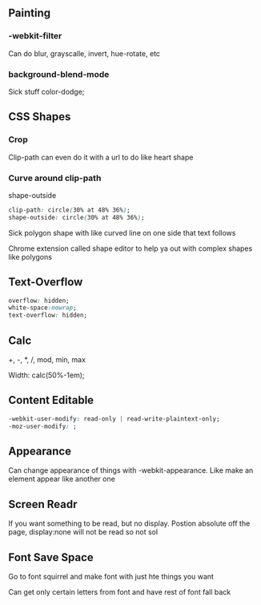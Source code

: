 ## Painting

### -webkit-filter

Can do blur, grayscalle, invert, hue-rotate, etc

### background-blend-mode

Sick stuff color-dodge;

## CSS Shapes

### Crop

Clip-path can even do it with a url to do like heart shape

### Curve around clip-path

shape-outside

```css
clip-path: circle(30% at 48% 36%);
shape-outside: circle(30% at 48% 36%);
```

Sick polygon shape with like curved line on one side that text follows

Chrome extension called shape editor to help ya out with complex shapes like polygons

## Text-Overflow

```css
overflow: hidden;
white-space:nowrap;
text-overflow: hidden;
```

## Calc

+, -, *, /, mod, min, max

Width: calc(50%-1em);

## Content Editable

```css
-webkit-user-modify: read-only | read-write-plaintext-only;
-moz-user-modify: ;
```

## Appearance

Can change appearance of things with -webkit-appearance. Like make an element appear like another one

## Screen Readr

If you want something to be read, but no display. Postion absolute off the page, display:none will not be read so not sol

## Font Save Space

Go to font squirrel and make font with just hte things you want

Can get only certain letters from font and have rest of font fall back
